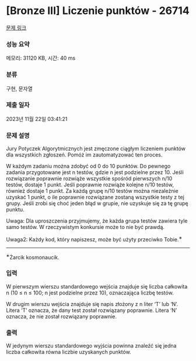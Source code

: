 # [Bronze III] Liczenie punktów - 26714 

[문제 링크](https://www.acmicpc.net/problem/26714) 

### 성능 요약

메모리: 31120 KB, 시간: 40 ms

### 분류

구현, 문자열

### 제출 일자

2023년 11월 22일 03:41:21

### 문제 설명

<p>Jury Potyczek Algorytmicznych jest zmęczone ciągłym liczeniem punktów dla wszystkich zgłoszeń. Pomóż im zautomatyzować ten proces.</p>

<p>W każdym zadaniu można zdobyć od 0 do 10 punktów. Do pewnego zadania przygotowane jest n testów, gdzie n jest podzielne przez 10. Jeśli rozwiązanie poprawnie rozwiąże wszystkie spośród pierwszych n/10 testów, dostaje 1 punkt. Jeśli poprawnie rozwiąże kolejne n/10 testów, również dostaje 1 punkt. Za każdą grupę n/10 testów można niezależnie uzyskać 1 punkt, o ile poprawnie rozwiązane zostaną wszystkie testy z tej grupy. Jeśli zrobi się choć jeden błąd w grupie, nie uzyskuje się za tę grupę punktu.</p>

<p>Uwaga: Dla uproszczenia przyjmujemy, że każda grupa testów zawiera tyle samo testów. W rzeczywistym konkursie może to nie być prawdą.</p>

<p>Uwaga2: Każdy kod, który napiszesz, może być użyty przeciwko Tobie.<sup>∗</sup></p>

<hr>
<p><sup>∗</sup>Żarcik kosmonaucik.</p>

### 입력 

 <p>W pierwszym wierszu standardowego wejścia znajduje się liczba całkowita n (10 ≤ n ≤ 100; n jest podzielne przez 10), oznaczająca liczbę testów.</p>

<p>W drugim wierszu wejścia znajduje się napis złożony z n liter ‘T’ lub ‘N’. Litera ‘T’ oznacza, że dany test został rozwiązany poprawnie. Litera ‘N’ oznacza, że nie został rozwiązany poprawnie.</p>

### 출력 

 <p>W jedynym wierszu standardowego wyjścia powinna znaleźć się jedna liczba całkowita równa liczbie uzyskanych punktów.</p>

